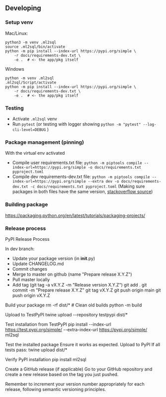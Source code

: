 ## Developing
### Setup venv
Mac/Linux:
```
python3 -m venv .ml2sql
source .ml2sql/bin/activate
python -m pip install --index-url https://pypi.org/simple \
    -r docs/requirements-dev.txt \
    -e .  # <- the app/pkg itself
```

Windows 
```
python -m venv .ml2sql
.ml2sql/Script/activate
python -m pip install --index-url https://pypi.org/simple \
    -r docs/requirements-dev.txt \
    -e .  # <- the app/pkg itself
```

### Testing
- Activate `.ml2sql` venv
- Run `pytest` (or testing with logger showing `python -m "pytest" --log-cli-level=DEBUG`
)

### Package management (pinning)
With the virtual env activated
- Compile user requirements.txt file: `python -m piptools compile --index-url=https://pypi.org/simple -o docs/requirements.txt pyproject.toml`
- Compile dev requirements-dev.txt file: `python -m piptools compile --index-url=https://pypi.org/simple --extra dev -o docs/requirements-dev.txt -c docs/requirements.txt pyproject.toml`
  (Making sure packages in both files have the same version, [stackoverflow source](https://stackoverflow.com/questions/76055688/generate-aligned-requirements-txt-and-dev-requirements-txt-with-pip-compile))

### Building package
https://packaging.python.org/en/latest/tutorials/packaging-projects/

### Release process
PyPI Release Process

In dev branch:
- Update your package version (in __init__.py)
- Update CHANGELOG.md
- Commit changes
- Merge to master on github (name "Prepare release X.Y.Z")
- Pull master locally
- Add tag (git tag -a vX.Y.Z -m "Release version X.Y.Z")
git add .
git commit -m "Prepare release X.Y.Z"
git tag vX.Y.Z
git push origin main
git push origin vX.Y.Z

Build your package
rm -rf dist/*  # Clean old builds
python -m build

Upload to TestPyPI
twine upload --repository testpypi dist/*

Test installation from TestPyPI
pip install --index-url https://test.pypi.org/simple/ --extra-index-url https://pypi.org/simple/ ml2sql

Test the installed package
Ensure it works as expected.
Upload to PyPI
If all tests pass:
twine upload dist/*

Verify PyPI installation
pip install ml2sql

Create a GitHub release (if applicable)
Go to your GitHub repository and create a new release based on the tag you just pushed.

Remember to increment your version number appropriately for each release, following semantic versioning principles.